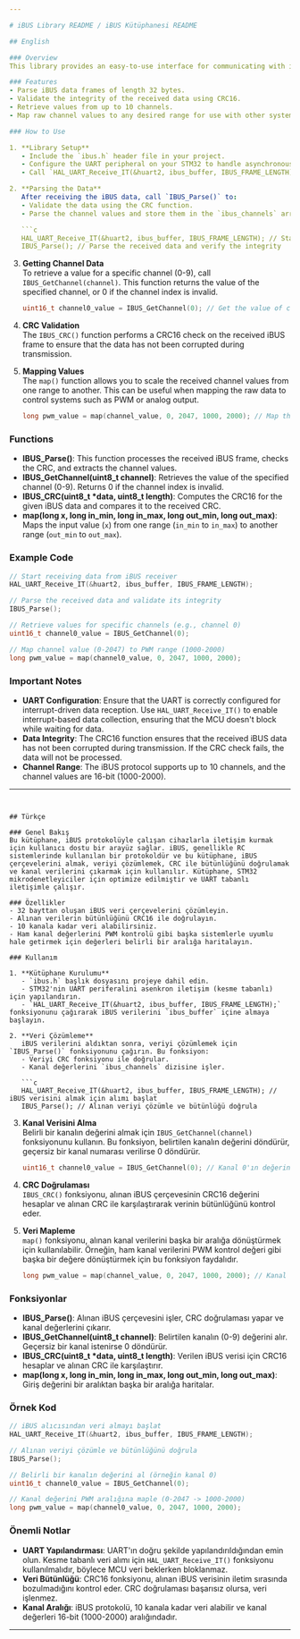 ```yaml
---

# iBUS Library README / iBUS Kütüphanesi README

## English

### Overview
This library provides an easy-to-use interface for communicating with iBUS-enabled devices, typically used in RC systems for receiving telemetry data and controlling servos, motors, and other actuators. The library handles receiving iBUS frames, parsing the data, verifying the integrity using CRC, and extracting the channel values for further processing. This implementation is optimized for STM32 microcontrollers and UART-based communication.

### Features
- Parse iBUS data frames of length 32 bytes.
- Validate the integrity of the received data using CRC16.
- Retrieve values from up to 10 channels.
- Map raw channel values to any desired range for use with other systems, like PWM control.

### How to Use

1. **Library Setup**  
   - Include the `ibus.h` header file in your project.
   - Configure the UART peripheral on your STM32 to handle asynchronous communication (UART interrupt mode).
   - Call `HAL_UART_Receive_IT(&huart2, ibus_buffer, IBUS_FRAME_LENGTH);` to start receiving iBUS data into the `ibus_buffer`.

2. **Parsing the Data**  
   After receiving the iBUS data, call `IBUS_Parse()` to:
   - Validate the data using the CRC function.
   - Parse the channel values and store them in the `ibus_channels` array.

   ```c
   HAL_UART_Receive_IT(&huart2, ibus_buffer, IBUS_FRAME_LENGTH); // Start receiving iBUS data
   IBUS_Parse(); // Parse the received data and verify the integrity
   ```

3. **Getting Channel Data**  
   To retrieve a value for a specific channel (0-9), call `IBUS_GetChannel(channel)`. This function returns the value of the specified channel, or 0 if the channel index is invalid.

   ```c
   uint16_t channel0_value = IBUS_GetChannel(0); // Get the value of channel 0
   ```

4. **CRC Validation**  
   The `IBUS_CRC()` function performs a CRC16 check on the received iBUS frame to ensure that the data has not been corrupted during transmission.

5. **Mapping Values**  
   The `map()` function allows you to scale the received channel values from one range to another. This can be useful when mapping the raw data to control systems such as PWM or analog output.

   ```c
   long pwm_value = map(channel_value, 0, 2047, 1000, 2000); // Map the channel value to PWM range
   ```

### Functions

- **IBUS_Parse()**: This function processes the received iBUS frame, checks the CRC, and extracts the channel values.
- **IBUS_GetChannel(uint8_t channel)**: Retrieves the value of the specified channel (0-9). Returns 0 if the channel index is invalid.
- **IBUS_CRC(uint8_t *data, uint8_t length)**: Computes the CRC16 for the given iBUS data and compares it to the received CRC.
- **map(long x, long in_min, long in_max, long out_min, long out_max)**: Maps the input value (`x`) from one range (`in_min` to `in_max`) to another range (`out_min` to `out_max`).

### Example Code

```c
// Start receiving data from iBUS receiver
HAL_UART_Receive_IT(&huart2, ibus_buffer, IBUS_FRAME_LENGTH); 

// Parse the received data and validate its integrity
IBUS_Parse(); 

// Retrieve values for specific channels (e.g., channel 0)
uint16_t channel0_value = IBUS_GetChannel(0); 

// Map channel value (0-2047) to PWM range (1000-2000)
long pwm_value = map(channel0_value, 0, 2047, 1000, 2000);
```

### Important Notes

- **UART Configuration**: Ensure that the UART is correctly configured for interrupt-driven data reception. Use `HAL_UART_Receive_IT()` to enable interrupt-based data collection, ensuring that the MCU doesn't block while waiting for data.
- **Data Integrity**: The CRC16 function ensures that the received iBUS data has not been corrupted during transmission. If the CRC check fails, the data will not be processed.
- **Channel Range**: The iBUS protocol supports up to 10 channels, and the channel values are 16-bit (1000-2000).

---
```


## Türkçe

### Genel Bakış
Bu kütüphane, iBUS protokolüyle çalışan cihazlarla iletişim kurmak için kullanıcı dostu bir arayüz sağlar. iBUS, genellikle RC sistemlerinde kullanılan bir protokoldür ve bu kütüphane, iBUS çerçevelerini almak, veriyi çözümlemek, CRC ile bütünlüğünü doğrulamak ve kanal verilerini çıkarmak için kullanılır. Kütüphane, STM32 mikrodenetleyiciler için optimize edilmiştir ve UART tabanlı iletişimle çalışır.

### Özellikler
- 32 bayttan oluşan iBUS veri çerçevelerini çözümleyin.
- Alınan verilerin bütünlüğünü CRC16 ile doğrulayın.
- 10 kanala kadar veri alabilirsiniz.
- Ham kanal değerlerini PWM kontrolü gibi başka sistemlerle uyumlu hale getirmek için değerleri belirli bir aralığa haritalayın.

### Kullanım

1. **Kütüphane Kurulumu**  
   - `ibus.h` başlık dosyasını projeye dahil edin.
   - STM32'nin UART periferalini asenkron iletişim (kesme tabanlı) için yapılandırın.
   - `HAL_UART_Receive_IT(&huart2, ibus_buffer, IBUS_FRAME_LENGTH);` fonksiyonunu çağırarak iBUS verilerini `ibus_buffer` içine almaya başlayın.

2. **Veri Çözümleme**  
   iBUS verilerini aldıktan sonra, veriyi çözümlemek için `IBUS_Parse()` fonksiyonunu çağırın. Bu fonksiyon:
   - Veriyi CRC fonksiyonu ile doğrular.
   - Kanal değerlerini `ibus_channels` dizisine işler.

   ```c
   HAL_UART_Receive_IT(&huart2, ibus_buffer, IBUS_FRAME_LENGTH); // iBUS verisini almak için alımı başlat
   IBUS_Parse(); // Alınan veriyi çözümle ve bütünlüğü doğrula
   ```

3. **Kanal Verisini Alma**  
   Belirli bir kanalın değerini almak için `IBUS_GetChannel(channel)` fonksiyonunu kullanın. Bu fonksiyon, belirtilen kanalın değerini döndürür, geçersiz bir kanal numarası verilirse 0 döndürür.

   ```c
   uint16_t channel0_value = IBUS_GetChannel(0); // Kanal 0'ın değerini al
   ```

4. **CRC Doğrulaması**  
   `IBUS_CRC()` fonksiyonu, alınan iBUS çerçevesinin CRC16 değerini hesaplar ve alınan CRC ile karşılaştırarak verinin bütünlüğünü kontrol eder.

5. **Veri Mapleme**  
   `map()` fonksiyonu, alınan kanal verilerini başka bir aralığa dönüştürmek için kullanılabilir. Örneğin, ham kanal verilerini PWM kontrol değeri gibi başka bir değere dönüştürmek için bu fonksiyon faydalıdır.

   ```c
   long pwm_value = map(channel_value, 0, 2047, 1000, 2000); // Kanal değerini PWM aralığına mapler
   ```

### Fonksiyonlar

- **IBUS_Parse()**: Alınan iBUS çerçevesini işler, CRC doğrulaması yapar ve kanal değerlerini çıkarır.
- **IBUS_GetChannel(uint8_t channel)**: Belirtilen kanalın (0-9) değerini alır. Geçersiz bir kanal istenirse 0 döndürür.
- **IBUS_CRC(uint8_t *data, uint8_t length)**: Verilen iBUS verisi için CRC16 hesaplar ve alınan CRC ile karşılaştırır.
- **map(long x, long in_min, long in_max, long out_min, long out_max)**: Giriş değerini bir aralıktan başka bir aralığa haritalar.

### Örnek Kod

```c
// iBUS alıcısından veri almayı başlat
HAL_UART_Receive_IT(&huart2, ibus_buffer, IBUS_FRAME_LENGTH); 

// Alınan veriyi çözümle ve bütünlüğünü doğrula
IBUS_Parse(); 

// Belirli bir kanalın değerini al (örneğin kanal 0)
uint16_t channel0_value = IBUS_GetChannel(0); 

// Kanal değerini PWM aralığına maple (0-2047 -> 1000-2000)
long pwm_value = map(channel0_value, 0, 2047, 1000, 2000);
```

### Önemli Notlar

- **UART Yapılandırması**: UART'ın doğru şekilde yapılandırıldığından emin olun. Kesme tabanlı veri alımı için `HAL_UART_Receive_IT()` fonksiyonu kullanılmalıdır, böylece MCU veri beklerken bloklanmaz.
- **Veri Bütünlüğü**: CRC16 fonksiyonu, alınan iBUS verisinin iletim sırasında bozulmadığını kontrol eder. CRC doğrulaması başarısız olursa, veri işlenmez.
- **Kanal Aralığı**: iBUS protokolü, 10 kanala kadar veri alabilir ve kanal değerleri 16-bit (1000-2000) aralığındadır.

---
